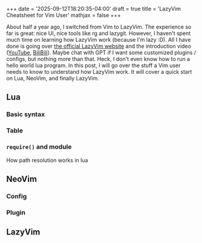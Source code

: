 +++
date = '2025-09-12T18:20:35-04:00'
draft = true
title = 'LazyVim Cheatsheet for Vim User'
mathjax = false
+++

About half a year ago, I switched from Vim to LazyVim. The experience so far is great: nice UI, nice tools like rg and lazygit. However, I haven't spent much time on learning how LazyVim work (because I'm lazy :D). All I have done is going over [the official LazyVim website](https://www.lazyvim.org/) and the introduction video ([YouTube](https://www.youtube.com/watch?v=N93cTbtLCIM), [BiliBili](https://www.bilibili.com/video/BV1DEy3YvEbb)). Maybe chat with GPT if I want some customized plugins / configs, but nothing more than that. Heck, I don't even know how to run a hello world lua program. In this post, I will go over the stuff a Vim user needs to know to understand how LazyVim work. It will cover a quick start on Lua, NeoVim, and finally LazyVim.

## Lua

### Basic syntax

### Table

### `require()` and module

How path resolution works in lua

## NeoVim

### Config

### Plugin

## LazyVim
